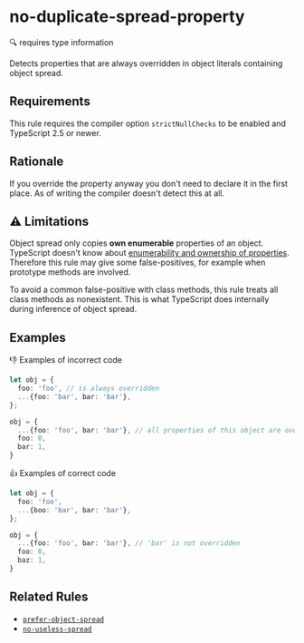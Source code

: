 # no-duplicate-spread-property

:mag: requires type information

Detects properties that are always overridden in object literals containing object spread.

## Requirements

This rule requires the compiler option `strictNullChecks` to be enabled and TypeScript 2.5 or newer.

## Rationale

If you override the property anyway you don't need to declare it in the first place.
As of writing the compiler doesn't detect this at all.

## :warning: Limitations

Object spread only copies **own enumerable** properties of an object. TypeScript doesn't know about [enumerability and ownership of properties](https://developer.mozilla.org/en-US/docs/Web/JavaScript/Enumerability_and_ownership_of_properties). Therefore this rule may give some false-positives, for example when prototype methods are involved.

To avoid a common false-positive with class methods, this rule
treats all class methods as nonexistent. This is what TypeScript does internally during inference of object spread.

## Examples

:thumbsdown: Examples of incorrect code

```ts
let obj = {
  foo: 'foo', // is always overridden
  ...{foo: 'bar', bar: 'bar'},
};

obj = {
  ...{foo: 'foo', bar: 'bar'}, // all properties of this object are overridden
  foo: 0,
  bar: 1,
}
```

:thumbsup: Examples of correct code

```ts
let obj = {
  foo: 'foo',
  ...{boo: 'bar', bar: 'bar'},
};

obj = {
  ...{foo: 'foo', bar: 'bar'}, // 'bar' is not overridden
  foo: 0,
  baz: 1,
}
```

## Related Rules

* [`prefer-object-spread`](prefer-object-spread.md)
* [`no-useless-spread`](no-useless-spread.md)
